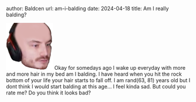 author: Baldcen
url: am-i-balding
date: 2024-04-18
title: Am I really balding?

<img src="/static/media/Baldcen.png#rightwrap" alt="Loser">
Okay for somedays ago I wake up everyday with more and more hair in my bed am I balding. I have heard when you hit the rock bottom of your life your hair starts to fall off. I am rand(63, 81) years old but I dont think I would start balding at this age... I feel kinda sad. But could you rate me? Do you think it looks bad?
